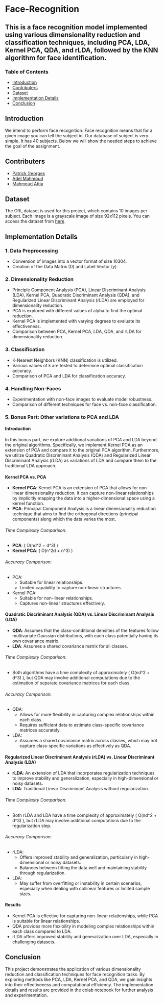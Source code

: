 # Face-Recognition

This is a face recognition model implemented using various dimensionality reduction and classification techniques, including PCA, LDA, Kernel PCA, QDA, and rLDA, followed by the KNN algorithm for face identification.
---

### Table of Contents

- [Introduction](#introduction)
- [Contributers](#Contributers)
- [Dataset](#dataset)
- [Implementation Details](#implementation-details)
- [Conclusion](#conclusion)

## Introduction

We intend to perform face recognition. Face recognition means that for a given image 
you can tell the subject id. Our database of subject is very simple. It has 40 subjects. 
Below we will show the needed steps to achieve the goal of the assignment.

## Contributers
* [Patrick Georges](https://github.com/Patrick-Geo7)
* [Adel Mahmoud](https://github.com/Adel-Mahmoud-Mohamed)
* [Mahmoud Attia](https://github.com/mahmoudattia12)

## Dataset

The ORL dataset is used for this project, which contains 10 images per subject. Each image is a grayscale image of size 92x112 pixels. You can access the dataset from [here](https://www.kaggle.com/kasikrit/att-database-of-faces/).

## Implementation Details

### 1. Data Preprocessing

- Conversion of images into a vector format of size 10304.
- Creation of the Data Matrix (D) and Label Vector (y).

### 2. Dimensionality Reduction

- Principle Component Analysis (PCA), Linear Discriminant Analysis (LDA), Kernel PCA, Quadratic Discriminant Analysis (QDA), and Regularized Linear Discriminant Analysis (rLDA) are employed for dimensionality reduction.
- PCA is explored with different values of alpha to find the optimal reduction.
- Kernel PCA is implemented with varying degrees to evaluate its effectiveness.
- Comparison between PCA, Kernel PCA, LDA, QDA, and rLDA for dimensionality reduction.

### 3. Classification

- K-Nearest Neighbors (KNN) classification is utilized.
- Various values of k are tested to determine optimal classification accuracy.
- Comparison of PCA and LDA for classification accuracy.

### 4. Handling Non-Faces

- Experimentation with non-face images to evaluate model robustness.
- Comparison of different techniques for face vs. non-face classification.

### 5. Bonus Part: Other variations to PCA and LDA

#### Introduction
In this bonus part, we explore additional variations of PCA and LDA beyond the original algorithms. Specifically, we implement Kernel PCA as an extension of PCA and compare it to the original PCA algorithm. Furthermore, we utilize Quadratic Discriminant Analysis (QDA) and Regularized Linear Discriminant Analysis (rLDA) as variations of LDA and compare them to the traditional LDA approach.

#### Kernel PCA vs. PCA
- **Kernel PCA**: Kernel PCA is an extension of PCA that allows for non-linear dimensionality reduction. It can capture non-linear relationships by implicitly mapping the data into a higher-dimensional space using a kernel function.
- **PCA**: Principal Component Analysis is a linear dimensionality reduction technique that aims to find the orthogonal directions (principal components) along which the data varies the most.

###### Time Complexity Comparison:
- **PCA**: \( O(nd^2 + d^3) \)
- **Kernel PCA**: \( O(n^2d + n^3) \)

###### Accuracy Comparison:
- PCA:
  - Suitable for linear relationships.
  - Limited capability to capture non-linear structures.
- Kernel PCA:
  - Suitable for non-linear relationships.
  - Captures non-linear structures effectively.

#### Quadratic Discriminant Analysis (QDA) vs. Linear Discriminant Analysis (LDA)
- **QDA**: Assumes that the class-conditional densities of the features follow multivariate Gaussian distributions, with each class potentially having its own covariance matrix.
- **LDA**: Assumes a shared covariance matrix for all classes.

###### Time Complexity Comparison:
- Both algorithms have a time complexity of approximately \( O(nd^2 + d^3) \), but QDA may involve additional computations due to the estimation of separate covariance matrices for each class.

###### Accuracy Comparison:
- QDA:
  - Allows for more flexibility in capturing complex relationships within each class.
  - Requires sufficient data to estimate class-specific covariance matrices accurately.
- LDA:
  - Assumes a shared covariance matrix across classes, which may not capture class-specific variations as effectively as QDA.

#### Regularized Linear Discriminant Analysis (rLDA) vs. Linear Discriminant Analysis (LDA)
- **rLDA**: An extension of LDA that incorporates regularization techniques to improve stability and generalization, especially in high-dimensional or noisy datasets.
- **LDA**: Traditional Linear Discriminant Analysis without regularization.

###### Time Complexity Comparison:
- Both rLDA and LDA have a time complexity of approximately \( O(nd^2 + d^3) \), but rLDA may involve additional computations due to the regularization step.

###### Accuracy Comparison:
- rLDA:
  - Offers improved stability and generalization, particularly in high-dimensional or noisy datasets.
  - Balances between fitting the data well and maintaining stability through regularization.
- LDA:
  - May suffer from overfitting or instability in certain scenarios, especially when dealing with collinear features or limited sample sizes.

#### Results
- Kernel PCA is effective for capturing non-linear relationships, while PCA is suitable for linear relationships.
- QDA provides more flexibility in modeling complex relationships within each class compared to LDA.
- rLDA offers improved stability and generalization over LDA, especially in challenging datasets.


## Conclusion

This project demonstrates the application of various dimensionality reduction and classification techniques for face recognition tasks. By exploring methods like PCA, LDA, Kernel PCA, and QDA, we gain insights into their effectiveness and computational efficiency. The implementation details and results are provided in the colab notebook for further analysis and experimentation.
